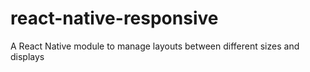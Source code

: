 # react-native-responsive
A React Native module to manage layouts between different sizes and displays
